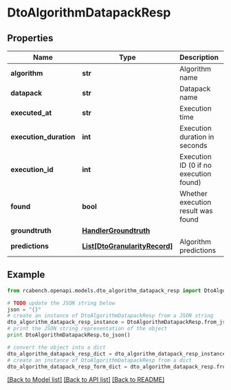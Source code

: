 # DtoAlgorithmDatapackResp


## Properties

Name | Type | Description | Notes
------------ | ------------- | ------------- | -------------
**algorithm** | **str** | Algorithm name | [optional] 
**datapack** | **str** | Datapack name | [optional] 
**executed_at** | **str** | Execution time | [optional] 
**execution_duration** | **int** | Execution duration in seconds | [optional] 
**execution_id** | **int** | Execution ID (0 if no execution found) | [optional] 
**found** | **bool** | Whether execution result was found | [optional] 
**groundtruth** | [**HandlerGroundtruth**](HandlerGroundtruth.md) |  | [optional] 
**predictions** | [**List[DtoGranularityRecord]**](DtoGranularityRecord.md) | Algorithm predictions | [optional] 

## Example

```python
from rcabench.openapi.models.dto_algorithm_datapack_resp import DtoAlgorithmDatapackResp

# TODO update the JSON string below
json = "{}"
# create an instance of DtoAlgorithmDatapackResp from a JSON string
dto_algorithm_datapack_resp_instance = DtoAlgorithmDatapackResp.from_json(json)
# print the JSON string representation of the object
print DtoAlgorithmDatapackResp.to_json()

# convert the object into a dict
dto_algorithm_datapack_resp_dict = dto_algorithm_datapack_resp_instance.to_dict()
# create an instance of DtoAlgorithmDatapackResp from a dict
dto_algorithm_datapack_resp_form_dict = dto_algorithm_datapack_resp.from_dict(dto_algorithm_datapack_resp_dict)
```
[[Back to Model list]](../README.md#documentation-for-models) [[Back to API list]](../README.md#documentation-for-api-endpoints) [[Back to README]](../README.md)


